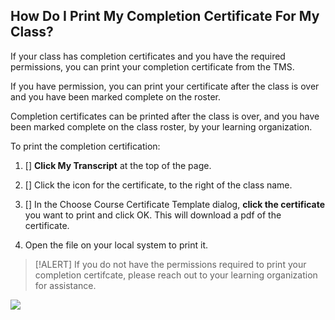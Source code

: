 ## How Do I Print My Completion Certificate For My Class?

If your class has completion certificates and you have the required permissions, you can print your completion certificate from the TMS.

If you have permission, you can print your certificate after the class is over and you have been marked complete on the roster. 

Completion certificates can be printed after the class is over, and you have been marked complete on the class roster, by your learning organization. 

To print the completion certification: 

1. [] **Click My Transcript** at the top of the page.  

1. [] Click the icon for the certificate, to the right of the class name.

1. [] In the Choose Course Certificate Template dialog, **click the certificate** you want to print and click OK. This will download a pdf of the certificate. 

1. Open the file on your local system to print it.

> [!ALERT] If you do not have the permissions required to print your completion certifcate, please reach out to your learning organization for assistance. 

![](../images/print-student-cert.png)